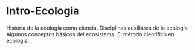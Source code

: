 # Intro-Ecologia
Historia de la ecología como ciencia. Disciplinas auxiliares de la ecología. Algunos conceptos básicos del ecosistema. El método científico en ecología.
